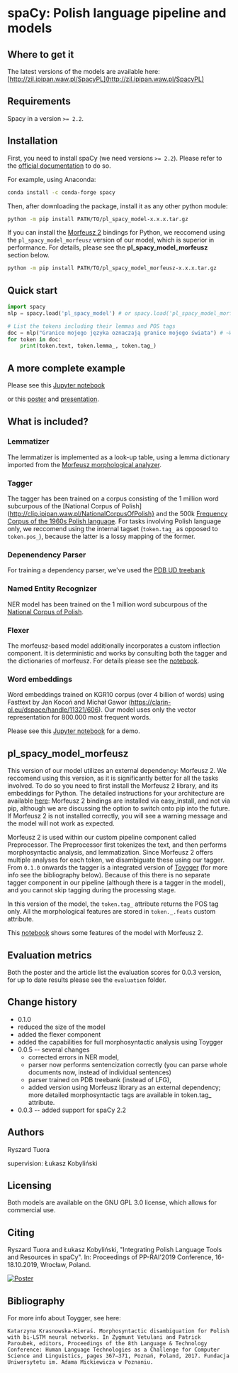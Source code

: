 # spaCy: Polish language pipeline and models

## Where to get it
The latest versions of the models are available here: [http://zil.ipipan.waw.pl/SpacyPL](http://zil.ipipan.waw.pl/SpacyPL)

## Requirements
Spacy in a version `>= 2.2`.

## Installation
First, you need to install spaCy (we need versions `>= 2.2`). Please refer to the [official documentation](https://spacy.io/usage) to do so.

For example, using Anaconda:

```bash
conda install -c conda-forge spacy
```

Then, after downloading the package, install it as any other python module: 

```bash
python -m pip install PATH/TO/pl_spacy_model-x.x.x.tar.gz
```

If you can install the [Morfeusz 2](http://morfeusz.sgjp.pl/download/en) bindings for Python, we reccomend using the `pl_spacy_model_morfeusz` version of our model, which is superior in performance. For details, please see the __pl_spacy_model_morfeusz__ section below.

```bash
python -m pip install PATH/TO/pl_spacy_model_morfeusz-x.x.x.tar.gz
```

## Quick start

```python
import spacy
nlp = spacy.load('pl_spacy_model') # or spacy.load('pl_spacy_model_morfeusz')

# List the tokens including their lemmas and POS tags
doc = nlp("Granice mojego języka oznaczają granice mojego świata") # ~Wittgenstein
for token in doc:
    print(token.text, token.lemma_, token.tag_)
```

## A more complete example
Please see this [Jupyter notebook](https://nbviewer.jupyter.org/github/ipipan/spacy-pl/blob/master/spaCy-PL-demo.ipynb)

or this [poster](poster.pdf) and [presentation](presentation.pdf).

## What is included?

### Lemmatizer
The lemmatizer is implemented as a look-up table, using a lemma dictionary imported from the [Morfeusz morphological analyzer](http://morfeusz.sgjp.pl/).

### Tagger
The tagger has been trained on a corpus consisting of the 1 million word subcurpous of the [National Corpus of Polish](http://clip.ipipan.waw.pl/NationalCorpusOfPolish} and the 500k [Frequency Corpus of the 1960s Polish language](http://clip.ipipan.waw.pl/PL196x). For tasks involving Polish language only, we reccomend using the internal tagset (`token.tag_` as opposed to `token.pos_`), because the latter is a lossy mapping of the former.

### Depenendency Parser
For training a dependency parser, we've used the [PDB UD treebank](https://universaldependencies.org/treebanks/pl_pdb/index.html)

### Named Entity Recognizer
NER model has been trained on the 1 million word subcurpous of the [National Corpus of Polish](http://clip.ipipan.waw.pl/NationalCorpusOfPolish). 

### Flexer
The morfeusz-based model additionally incorporates a custom inflection component. It is deterministic and works by consulting both the tagger and the dictionaries of morfeusz. For details please see the [notebook](https://nbviewer.jupyter.org/github/ipipan/spacy-pl/blob/master/spaCy_PL_morfeusz_demo.ipynb).

### Word embeddings
Word embeddings trained on KGR10 corpus (over 4 billion of words) using Fasttext by Jan Kocoń and Michał Gawor (https://clarin-pl.eu/dspace/handle/11321/606). Our model uses only the vector representation for 800.000 most frequent words.

Please see this [Jupyter notebook](https://nbviewer.jupyter.org/github/ipipan/spacy-pl/blob/master/spaCy-PL-embeddings.ipynb) for a demo.

## pl_spacy_model_morfeusz
This version of our model utilizes an external dependency: Morfeusz 2. We reccomend using this version, as it is significantly better for all the tasks involved. To do so you need to first install the Morfeusz 2 library, and its embeddings for Python. The detailed instructions for your architecture are available [here](http://morfeusz.sgjp.pl/download/en): Morfeusz 2 bindings are installed via easy_install, and not via pip, although we are discussing the option to switch onto pip into the future. If Morfeusz 2 is not installed correctly, you will see a warning message and the model will not work as expected.

Morfeusz 2 is used within our custom pipeline component called Preprocessor. The Preprocessor first tokenizes the text, and then performs morphosyntactic analysis, and lemmatization. Since Morfeusz 2 offers multiple analyses for each token, we disambiguate these using our tagger. From `0.1.0` onwards the tagger is a integrated version of [Toygger](http://zil.ipipan.waw.pl/Scwad) (for more info see the bibliography below). Because of this there is no separate tagger component in our pipeline (although there is a tagger in the model), and you cannot skip tagging during the processing stage.

In this version of the model, the `token.tag_` attribute returns the POS tag only. All the morphological features are stored in `token._.feats` custom attribute. 

This [notebook](https://nbviewer.jupyter.org/github/ipipan/spacy-pl/blob/master/spaCy_PL_morfeusz_demo.ipynb) shows some features of the model with Morfeusz 2.

## Evaluation metrics
Both the poster and the article list the evaluation scores for 0.0.3 version, for up to date results please see the `evaluation` folder.

## Change history
 * 0.1.0 
  * reduced the size of the model
  * added the flexer component
  * added the capabilities for full morphosyntactic analysis using Toygger
 * 0.0.5 -- several changes
   * corrected errors in NER model,
   * parser now performs sentencization correctly (you can parse whole documents now, instead of individual sentences)
   * parser trained on PDB treebank (instead of LFG),
   * added version using Morfeusz library as an external dependency; more detailed morphosyntactic tags are available in token.tag_ attribute.
 * 0.0.3 -- added support for spaCy 2.2

## Authors
Ryszard Tuora

supervision: Łukasz Kobyliński

## Licensing

Both models are available on the GNU GPL 3.0 license, which allows for commercial use. 

## Citing
Ryszard Tuora and Łukasz Kobyliński, "Integrating Polish Language Tools and Resources in spaCy". In: Proceedings of PP-RAI'2019 Conference, 16-18.10.2019, Wrocław, Poland.

[![Poster](img/poster.png)](poster.pdf)

## Bibliography

For more info about Toygger, see here:

`Katarzyna Krasnowska-Kieraś. Morphosyntactic disambiguation for Polish with bi-LSTM neural networks. In Zygmunt Vetulani and Patrick Paroubek, editors, Proceedings of the 8th Language & Technology Conference: Human Language Technologies as a Challenge for Computer Science and Linguistics, pages 367–371, Poznań, Poland, 2017. Fundacja Uniwersytetu im. Adama Mickiewicza w Poznaniu.
`
